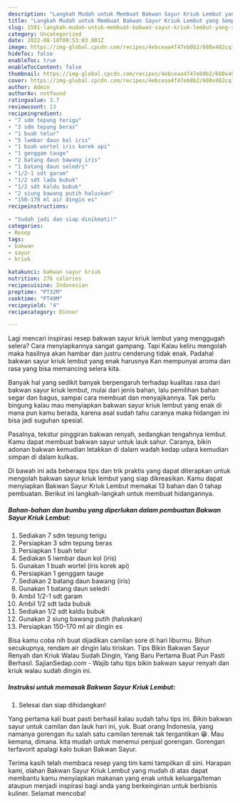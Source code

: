 ```yaml
---
description: "Langkah Mudah untuk Membuat Bakwan Sayur Kriuk Lembut yang Sempurna"
title: "Langkah Mudah untuk Membuat Bakwan Sayur Kriuk Lembut yang Sempurna"
slug: 1591-langkah-mudah-untuk-membuat-bakwan-sayur-kriuk-lembut-yang-sempurna
category: Uncategorized
date: 2022-08-18T09:53:03.001Z
image: https://img-global.cpcdn.com/recipes/4ebceaa4f47eb0b2/680x482cq70/bakwan-sayur-kriuk-lembut-foto-resep-utama.jpg
hideToc: false
enableToc: true
enableTocContent: false
thumbnail: https://img-global.cpcdn.com/recipes/4ebceaa4f47eb0b2/680x482cq70/bakwan-sayur-kriuk-lembut-foto-resep-utama.jpg
cover: https://img-global.cpcdn.com/recipes/4ebceaa4f47eb0b2/680x482cq70/bakwan-sayur-kriuk-lembut-foto-resep-utama.jpg
author: Admin
authorAv: notfound
ratingvalue: 3.7
reviewcount: 13
recipeingredient:
- "7 sdm tepung terigu"
- "3 sdm tepung beras"
- "1 buah telur"
- "5 lwmbar daun kol iris"
- "1 buah wortel iris korek api"
- "1 genggam tauge"
- "2 batang daun bawang iris"
- "1 batang daun seledri"
- "1/2-1 sdt garam"
- "1/2 sdt lada bubuk"
- "1/2 sdt kaldu bubuk"
- "2 siung bawang putih haluskan"
- "150-170 ml air dingin es"
recipeinstructions:

- "Sudah jadi dan siap dinikmati!"
categories:
- Resep
tags:
- bakwan
- sayur
- kriuk

katakunci: bakwan sayur kriuk 
nutrition: 276 calories
recipecuisine: Indonesian
preptime: "PT32M"
cooktime: "PT49M"
recipeyield: "4"
recipecategory: Dinner

---
```



Lagi mencari inspirasi resep bakwan sayur kriuk lembut yang menggugah selera? Cara menyiapkannya sangat gampang. Tapi Kalau keliru mengolah maka hasilnya akan hambar dan justru cenderung tidak enak. Padahal bakwan sayur kriuk lembut yang enak harusnya Kan mempunyai aroma dan rasa yang bisa memancing selera kita.


Banyak hal yang sedikit banyak berpengaruh terhadap kualitas rasa dari bakwan sayur kriuk lembut, mulai dari jenis bahan, lalu pemilihan bahan segar dan bagus, sampai cara membuat dan menyajikannya. Tak perlu bingung kalau mau menyiapkan bakwan sayur kriuk lembut yang enak di mana pun kamu berada, karena asal sudah tahu caranya maka hidangan ini bisa jadi suguhan spesial.

Pasalnya, tekstur pinggiran bakwan renyah, sedangkan tengahnya lembut. Kamu dapat membuat bakwan sayur untuk lauk sahur. Caranya, bikin adonan bakwan kemudian letakkan di dalam wadah kedap udara kemudian simpan di dalam kulkas.


Di bawah ini ada beberapa tips dan trik praktis yang dapat diterapkan untuk mengolah bakwan sayur kriuk lembut yang siap dikreasikan. Kamu dapat menyiapkan Bakwan Sayur Kriuk Lembut memakai 13 bahan dan 0 tahap pembuatan. Berikut ini langkah-langkah untuk membuat hidangannya.

<!--inarticleads1-->

##### Bahan-bahan dan bumbu yang diperlukan dalam pembuatan Bakwan Sayur Kriuk Lembut:

1. Sediakan 7 sdm tepung terigu
1. Persiapkan 3 sdm tepung beras
1. Persiapkan 1 buah telur
1. Sediakan 5 lwmbar daun kol (iris)
1. Gunakan 1 buah wortel (iris korek api)
1. Persiapkan 1 genggam tauge
1. Sediakan 2 batang daun bawang (iris)
1. Gunakan 1 batang daun seledri
1. Ambil 1/2-1 sdt garam
1. Ambil 1/2 sdt lada bubuk
1. Sediakan 1/2 sdt kaldu bubuk
1. Gunakan 2 siung bawang putih (haluskan)
1. Persiapkan 150-170 ml air dingin es


Bisa kamu coba nih buat dijadikan camilan sore di hari liburmu. Bihun secukupnya, rendam air dingin lalu tiriskan. Tips Bikin Bakwan Sayur Renyah dan Kriuk Walau Sudah Dingin, Yang Baru Pertama Buat Pun Pasti Berhasil. SajianSedap.com - Wajib tahu tips bikin bakwan sayur renyah dan kriuk walau sudah dingin ini. 

<!--inarticleads2-->

##### Instruksi untuk memasak Bakwan Sayur Kriuk Lembut:


1. Selesai dan siap dihidangkan!

Yang pertama kali buat pasti berhasil kalau sudah tahu tips ini. Bikin bakwan sayur untuk camilan dan lauk hari ini, yuk. Buat orang Indonesia, yang namanya gorengan itu salah satu camilan terenak tak tergantikan 😁. Mau kemana, dimana. kita mudah untuk menemui penjual gorengan. Gorengan terfavorit apalagi kalo bukan Bakwan Sayur. 

Terima kasih telah membaca resep yang tim kami tampilkan di sini. Harapan kami, olahan Bakwan Sayur Kriuk Lembut yang mudah di atas dapat membantu kamu menyiapkan makanan yang enak untuk keluarga/teman ataupun menjadi inspirasi bagi anda yang berkeinginan untuk berbisnis kuliner. Selamat mencoba!
